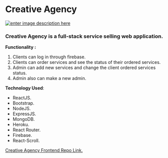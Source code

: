# Creative Agency
[![enter image description here](https://i.ibb.co/RcG1jDP/Screenshot-2020-10-28-130845.png)](https://creative-agency-13260.web.app/)

### Creative Agency is a full-stack service selling web application.

**Functionality :**  

 1. Clients can log in through firebase.  
 2. Clients can order services and see the status of their ordered services.  
 3. Admin can add new services and change the client ordered services status.  
 4. Admin also can make a new admin.

**Technology Used**: 

 - ReactJS.
 -  Bootstrap.
 -  NodeJS.
 -  ExpressJS.
 -  MongoDB.
 -  Heroku.
 -  React Router.
 -  Firebase.
 -  React-Scroll.  

[Creative Agency Frontend Repo Link.](https://github.com/iamshakibb/creativeAgencyfrontend)
